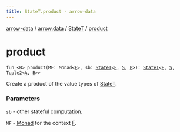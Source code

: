```yaml
---
title: StateT.product - arrow-data
---
```


[arrow-data](../../index.html) / [arrow.data](../index.html) / [StateT](index.html) / [product](./product.html)

# product

`fun <B> product(MF: Monad<`[`F`](index.html#F)`>, sb: `[`StateT`](index.html)`<`[`F`](index.html#F)`, `[`S`](index.html#S)`, `[`B`](product.html#B)`>): `[`StateT`](index.html)`<`[`F`](index.html#F)`, `[`S`](index.html#S)`, Tuple2<`[`A`](index.html#A)`, `[`B`](product.html#B)`>>`

Create a product of the value types of [StateT](index.html).

### Parameters

`sb` - other stateful computation.

`MF` - [Monad](#) for the context [F](index.html#F).